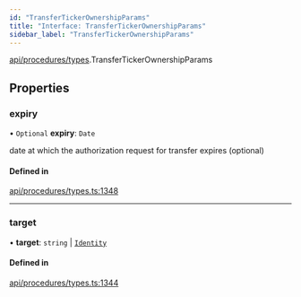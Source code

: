 ```yaml
---
id: "TransferTickerOwnershipParams"
title: "Interface: TransferTickerOwnershipParams"
sidebar_label: "TransferTickerOwnershipParams"
---
```


[api/procedures/types](../../../../../modules/API/Procedures/Types/Types.md).TransferTickerOwnershipParams

## Properties

### expiry

• `Optional` **expiry**: `Date`

date at which the authorization request for transfer expires (optional)

#### Defined in

[api/procedures/types.ts:1348](https://github.com/PolymeshAssociation/polymesh-sdk/blob/fe2e6dd1d/src/api/procedures/types.ts#L1348)

___

### target

• **target**: `string` \| [`Identity`](../../../../../classes/API/Entities/Identity/Identity.md)

#### Defined in

[api/procedures/types.ts:1344](https://github.com/PolymeshAssociation/polymesh-sdk/blob/fe2e6dd1d/src/api/procedures/types.ts#L1344)
